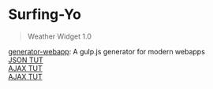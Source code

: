 # Surfing-Yo
> Weather Widget 1.0

[generator-webapp](https://github.com/yeoman/generator-webapp#readme): A gulp.js generator for modern webapps   
[JSON TUT](https://www.sitepoint.com/ajaxjquery-getjson-simple-example/)  
[AJAX TUT](https://www.tutorialspoint.com/json/json_ajax_example.htm)  
[AJAX TUT](http://www.wideskills.com/ajax-tutorial/01-introduction-to-ajax)   
